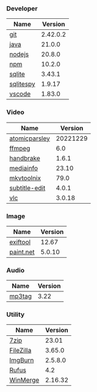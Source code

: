 
### Developer
Name                                                                       | Version
----                                                                       | -------
[git](https://github.com/git-for-windows/git/releases)                     | 2.42.0.2
[java](https://www.oracle.com/java/technologies/downloads/)                | 21.0.0
[nodejs](https://nodejs.org/en/download/current/)                          | 20.8.0
[npm](https://github.com/npm/cli)                                          | 10.2.0
[sqlite](http://www.sqlite.org/download.html)                              | 3.43.1
[sqlitespy](http://www.yunqa.de/delphi/doku.php/products/sqlitespy/index)  | 1.9.17
[vscode](https://code.visualstudio.com/updates)                            | 1.83.0

### Video
Name                                                                       | Version
----                                                                       | -------
[atomicparsley](https://github.com/wez/atomicparsley)                      | 20221229
[ffmpeg](http://www.ffmpeg.org/download.html)                              | 6.0
[handbrake](http://handbrake.fr/downloads.php)                             | 1.6.1
[mediainfo](http://mediaarea.net/us/MediaInfo/Download/Windows)            | 23.10
[mkvtoolnix](https://mkvtoolnix.download/downloads.html)                   | 79.0
[subtitle-edit](https://github.com/SubtitleEdit/subtitleedit/releases)     | 4.0.1
[vlc](https://www.videolan.org/vlc/download-windows.html)                  | 3.0.18

### Image
Name                                                                       | Version
----                                                                       | -------
[exiftool](http://www.sno.phy.queensu.ca/~phil/exiftool/)                  | 12.67
[paint.net](http://www.getpaint.net/download.html)                         | 5.0.10

### Audio
Name                                                                       | Version
----                                                                       | -------
[mp3tag](http://www.mp3tag.de/en/download.html)                            | 3.22

### Utility
Name                                                                       | Version
----                                                                       | -------
[7zip](http://www.7-zip.org/download.html)                                 | 23.01
[FileZilla](https://filezilla-project.org/download.php?show_all=1)         | 3.65.0
[ImgBurn](http://www.imgburn.com/index.php?act=download)                   | 2.5.8.0
[Rufus](https://github.com/pbatard/rufus/releases)                         | 4.2
[WinMerge](http://winmerge.org/downloads/)                                 | 2.16.32
